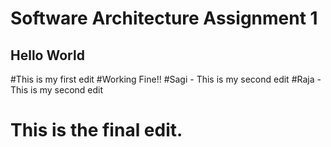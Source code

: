 # Software Architecture Assignment 1
## Hello World
#This is my first edit
#Working Fine!!
#Sagi - This is my second edit
#Raja - This is my second edit
# This is the final edit.
